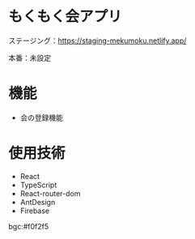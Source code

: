 # もくもく会アプリ

ステージング：https://staging-mekumoku.netlify.app/

本番：未設定

# 機能

- 会の登録機能
  <!-- - ユーザ設定機能 -->
  <!-- - ログイン・ログアウト機能 -->

# 使用技術

- React
- TypeScript
- React-router-dom
- AntDesign
- Firebase

bgc:#f0f2f5
